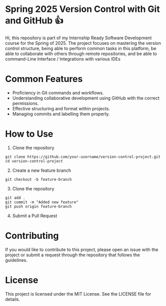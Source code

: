 # Spring 2025 Version Control with Git and GitHub 👍

Hi, this repository is part of my Internship Ready Software Development course for the Spring of 2025. The project focuses on mastering the version control structure, being able to perform common tasks in this platform, be able to collaborate with others through remote repositories, and be able to command-Line Interface / Integrations with various IDEs


# Common Features

- Proficiency in Git commands and workflows.
- Understanding collaborative development using GitHub with the correct permissions. 
- Effective structuring and format within projects. 
- Managing commits and labelling them properly. 


# How to Use 

1. Clone the repository
   
```
git clone https://github.com/your-username/version-control-project.git
cd version-control-project
```

2. Create a new feature branch

```
git checkout -b feature-branch
```

3. Clone the repository
   
```
git add .
git commit -m "Added new feature"
git push origin feature-branch
```

4. Submit a Pull Request

# Contributing

If you would like to contribute to this project, please open an issue with the project or submit a request through the repository that follows the guidelines.

# License
This project is licensed under the MIT License. See the LICENSE file for details.

